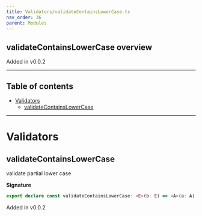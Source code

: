 ```yaml
---
title: Validators/validateContainsLowerCase.ts
nav_order: 36
parent: Modules
---
```


## validateContainsLowerCase overview

Added in v0.0.2

---

<h2 class="text-delta">Table of contents</h2>

- [Validators](#validators)
  - [validateContainsLowerCase](#validatecontainslowercase)

---

# Validators

## validateContainsLowerCase

validate partial lower case

**Signature**

```ts
export declare const validateContainsLowerCase: <E>(b: E) => <A>(a: A) => Either<E, string>
```

Added in v0.0.2
